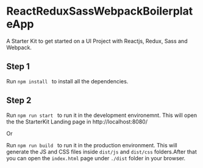 # ReactReduxSassWebpackBoilerplateApp
A Starter Kit to get started on a UI Project with Reactjs, Redux, Sass and Webpack.


## Step 1
Run ```npm install ``` to install all the dependencies.


## Step 2
Run ```npm run start ``` to run it in the development environemnt.
This will open the the StarterKit Landing page in http://localhost:8080/

Or

Run ```npm run build ``` to run it in the production environment.
This will generate the JS and CSS files inside `dist/js` and `dist/css` folders.After that you can open the `index.html` page under `./dist` folder in your browser.
